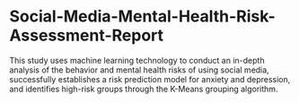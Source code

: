 # Social-Media-Mental-Health-Risk-Assessment-Report
This study uses machine learning technology to conduct an in-depth analysis of the behavior and mental health risks of using social media, successfully establishes a risk prediction model for anxiety and depression, and identifies high-risk groups through the K-Means grouping algorithm.
